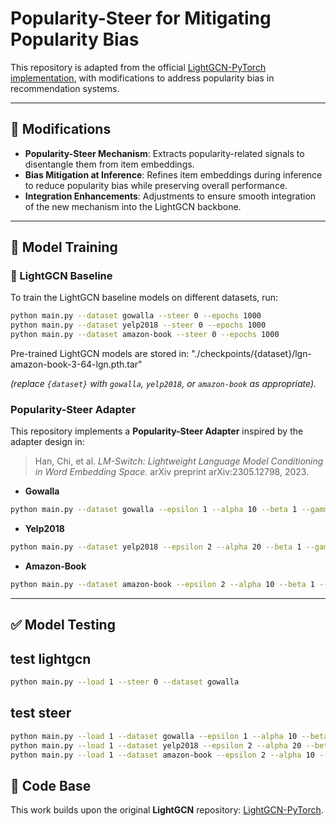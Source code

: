 # Popularity-Steer for Mitigating Popularity Bias

This repository is adapted from the official [LightGCN-PyTorch implementation](https://github.com/gusye1234/LightGCN-PyTorch), with modifications to address popularity bias in recommendation systems.

---

## 🔧 Modifications

* **Popularity-Steer Mechanism**: Extracts popularity-related signals to disentangle them from item embeddings.
* **Bias Mitigation at Inference**: Refines item embeddings during inference to reduce popularity bias while preserving overall performance.
* **Integration Enhancements**: Adjustments to ensure smooth integration of the new mechanism into the LightGCN backbone.

---

## 🚀 Model Training

### 🔹 LightGCN Baseline

To train the LightGCN baseline models on different datasets, run:

```bash
python main.py --dataset gowalla --steer 0 --epochs 1000
python main.py --dataset yelp2018 --steer 0 --epochs 1000
python main.py --dataset amazon-book --steer 0 --epochs 1000
```

Pre-trained LightGCN models are stored in: "./checkpoints/{dataset}/lgn-amazon-book-3-64-lgn.pth.tar"

*(replace `{dataset}` with `gowalla`, `yelp2018`, or `amazon-book` as appropriate).*


### Popularity-Steer Adapter

This repository implements a **Popularity-Steer Adapter** inspired by the adapter design in:

> Han, Chi, et al. *LM-Switch: Lightweight Language Model Conditioning in Word Embedding Space.* arXiv preprint arXiv:2305.12798, 2023.


* **Gowalla**

```bash
python main.py --dataset gowalla --epsilon 1 --alpha 10 --beta 1 --gamma 100 --epochs 50
```

* **Yelp2018**

```bash
python main.py --dataset yelp2018 --epsilon 2 --alpha 20 --beta 1 --gamma 100 --epochs 60
```

* **Amazon-Book**

```bash
python main.py --dataset amazon-book --epsilon 2 --alpha 10 --beta 1 --gamma 100 --epochs 100
```

---

## ✅ Model Testing

## test lightgcn
```bash
python main.py --load 1 --steer 0 --dataset gowalla 
```

## test steer

```bash
python main.py --load 1 --dataset gowalla --epsilon 1 --alpha 10 --beta 1 --gamma 100
python main.py --load 1 --dataset yelp2018 --epsilon 2 --alpha 20 --beta 1 --gamma 100
python main.py --load 1 --dataset amazon-book --epsilon 2 --alpha 10 --beta 1 --gamma 100
```



## 📂 Code Base

This work builds upon the original **LightGCN** repository: [LightGCN-PyTorch](https://github.com/gusye1234/LightGCN-PyTorch).

